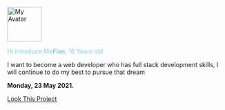 <img alt="My Avatar" style="width:80px; height:80px; display: inline;" src="https://gchan1319.github.io/img/gw.jpg"><p style="color:skyblue; display:block;">Hi introduce Me<b>Fian</b>, 16 Years old</p>
<p>I want to become a web developer who has full stack development skills, I will continue to do my best to pursue that dream</p>
<p><b>Monday, 23 May 2021.</b></p>
<a href="https://gchan1319.github.io">Look This Project</a>
